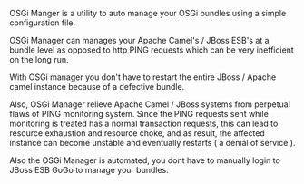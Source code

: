 OSGi Manger is a utility to auto manage your OSGi bundles using a simple configuration file.

OSGi Manager can manages your Apache Camel's / JBoss ESB's at a bundle level as opposed to http PING requests  which can be very inefficient on the long run. 

With OSGi manager you don't have to restart the entire JBoss / Apache camel instance because of a defective bundle. 

Also, OSGi Manager relieve Apache Camel / JBoss systems from perpetual flaws of PING monitoring system.  Since the PING requests sent while monitoring is treated has a normal transaction requests, this can lead to resource exhaustion and resource choke, and as result, the affected instance can become unstable and eventually restarts ( a denial of service ).

Also the OSGi Manager is automated, you dont have to manually login to JBoss ESB GoGo to manage your bundles.